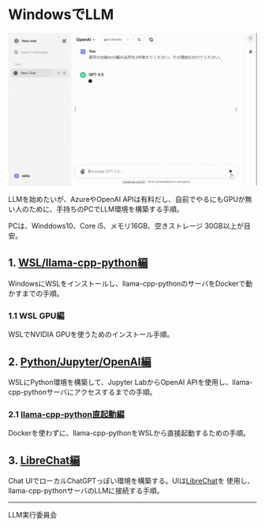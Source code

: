 # WindowsでLLM
<img src="3.librechat/img/librechat.gif">

LLMを始めたいが、AzureやOpenAI APIは有料だし、自前でやるにもGPUが無い人のために、手持ちのPCでLLM環境を構築する手順。  

PCは、Winddows10、Core i5、メモリ16GB、空きストレージ 30GB以上が目安。

## 1. [WSL/llama-cpp-python編](1.WSL_llamacpp)
WindowsにWSLをインストールし、llama-cpp-pythonのサーバをDockerで動かすまでの手順。  

### 1.1 WSL GPU編
WSLでNVIDIA GPUを使うためのインストール手順。

## 2. [Python/Jupyter/OpenAI編](2.python_jupyter_openai)
WSLにPython環境を構築して、Jupyter LabからOpenAI APIを使用し、llama-cpp-pythonサーバにアクセスするまでの手順。

### 2.1 [llama-cpp-python直起動編](2.python_jupyter_openai/2.1.llama-cpp-python.md)
Dockerを使わずに、llama-cpp-pythonをWSLから直接起動するための手順。

## 3. [LibreChat編](3.librechat)
Chat UIでローカルChatGPTっぽい環境を構築する。UIは[LibreChat](https://github.com/danny-avila/LibreChat)を
使用し、llama-cpp-pythonサーバのLLMに接続する手順。

<hr>

LLM実行委員会